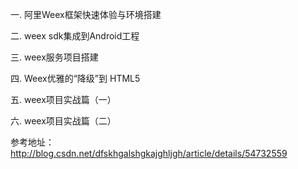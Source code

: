 一. 阿里Weex框架快速体验与环境搭建

二. weex sdk集成到Android工程

三. weex服务项目搭建

四. Weex优雅的“降级”到 HTML5

五. weex项目实战篇（一）

六. weex项目实战篇（二）

参考地址：http://blog.csdn.net/dfskhgalshgkajghljgh/article/details/54732559
